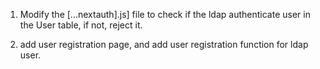 
1. Modify the [...nextauth].js] file to check if the ldap authenticate user in the User table, if not, reject it. 

2. add user registration page, and add user registration function for ldap user. 


